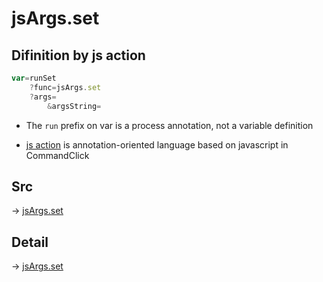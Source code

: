 # jsArgs.set

## Difinition by js action

```js.js
var=runSet
	?func=jsArgs.set
	?args=
		&argsString=
```

- The `run` prefix on var is a process annotation, not a variable definition

- [js action](#) is annotation-oriented language based on javascript in CommandClick

## Src

-> [jsArgs.set](https://github.com/puutaro/CommandClick/blob/master/app/src/main/java/com/puutaro/commandclick/fragment_lib/terminal_fragment/js_interface/JsArgs.kt#L21)

## Detail

-> [jsArgs.set](https://github.com/puutaro/CommandClick/blob/master/md/developer/js_interface/details/JsArgs/set.md)
